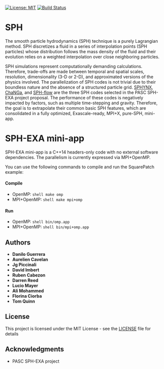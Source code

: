 [![License: MIT](https://img.shields.io/badge/License-MIT-yellow.svg)](https://opensource.org/licenses/MIT)
[![Build Status](https://travis-ci.org/jgphpc/SPH-EXA_mini-app?branch=master)](https://travis-ci.org/jgphpc/SPH-EXA_mini-app)

# SPH

The smooth particle hydrodynamics (SPH) technique is a purely Lagrangian method.
SPH discretizes a fluid in a series of interpolation points (SPH particles) 
whose distribution follows the mass density of the fluid and their evolution relies 
on a weighted interpolation over close neighboring particles.

SPH simulations represent computationally demanding calculations. 
Therefore, trade-offs are made between temporal and spatial scales, resolution, 
dimensionality (3-D or 2-D), and approximated versions of the physics involved. 
The parallelization of SPH codes is not trivial due to their boundless nature 
and the absence of a structured particle grid. 
[SPHYNX](https://astro.physik.unibas.ch/sphynx/), 
[ChaNGa](http://faculty.washington.edu/trq/hpcc/tools/changa.html), 
and [SPH-flow](http://www.sph-flow.com) are the three SPH codes selected in the PASC SPH-EXA project proposal. 
The performance of these codes is negatively impacted by factors, such as multiple time-stepping and gravity. 
Therefore, the goal is to extrapolate their common basic SPH features, which are consolidated in a fully optimized, Exascale-ready, MPI+X, pure-SPH, mini-app. 

# SPH-EXA mini-app

SPH-EXA mini-app is a C++14 headers-only code with no external software dependencies. 
The parallelism is currently expressed via MPI+OpenMP.

You can use the following commands to compile and run the SquarePatch example:

#### Compile

* OpenMP: ```shell make omp```
* MPI+OpenMP: ```shell make mpi+omp```

#### Run

* OpenMP: ```shell bin/omp.app```
* MPI+OpenMP: ```shell bin/mpi+omp.app```

## Authors

* **Danilo Guerrera**
* **Aurelien Cavelan**
* **Jg Piccinali**
* **David Imbert**
* **Ruben Cabezon**
* **Darren Reed**
* **Lucio Mayer**
* **Ali Mohammed**
* **Florina Ciorba**
* **Tom Quinn**

## License

This project is licensed under the MIT License - see the [LICENSE](LICENSE) file for details

## Acknowledgments

* PASC SPH-EXA project
